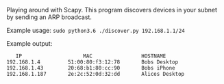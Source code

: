 Playing around with Scapy. This program discovers devices in your subnet by sending an ARP broadcast.

Example usage: `sudo python3.6 ./discover.py 192.168.1.1/24`

Example output:
```
   IP                    MAC                HOSTNAME
192.168.1.4         51:00:80:f3:12:78       Bobs Desktop
192.168.1.43        20:68:b1:80:cc:90       Bobs iPhone
192.168.1.187       2e:2c:52:0d:32:dd       Alices Desktop
```
